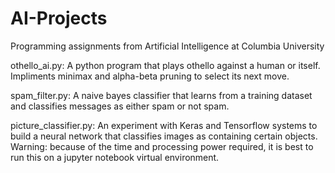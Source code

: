 # AI-Projects
Programming assignments from Artificial Intelligence at Columbia University

othello_ai.py:
  A python program that plays othello against a human or itself. Impliments minimax and alpha-beta pruning to select its next move.
  
spam_filter.py:
  A naive bayes classifier that learns from a training dataset and classifies messages as either spam or not spam. 
  
picture_classifier.py:
  An experiment with Keras and Tensorflow systems to build a neural network that classifies images as containing certain objects. Warning: because of the time and processing power required, it is best to run this on a jupyter notebook virtual environment.
